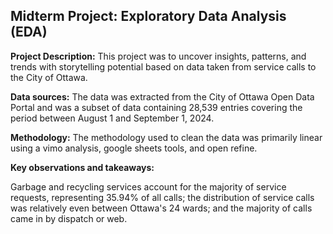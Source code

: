 ## Midterm Project: Exploratory Data Analysis (EDA)

**Project Description:**
This project was to uncover insights, patterns, and trends with storytelling potential based on data taken from service calls to the City of Ottawa. 

**Data sources:**
The data was extracted from the City of Ottawa Open Data Portal and was a subset of data containing 28,539 entries covering the period between August 1 and September 1, 2024. 

**Methodology:**
The methodology used to clean the data was primarily linear using a vimo analysis, google sheets tools, and open refine. 

**Key observations and takeaways:** 

Garbage and recycling services account for the majority of service requests, representing 35.94% of all calls; the distribution of service calls was relatively even between Ottawa's 24 wards; and the majority of calls came in by dispatch or web.

